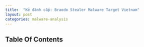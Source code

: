 ```yaml
---
title:  "Kẻ đánh cắp: Braodo Stealer Malware Target Vietnam"
layout: post
categories: malware-analysis
---
```




## Table Of Contents

